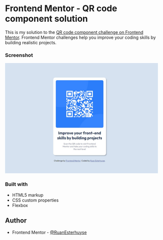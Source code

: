 # Frontend Mentor - QR code component solution

This is my solution to the [QR code component challenge on Frontend Mentor](https://www.frontendmentor.io/challenges/qr-code-component-iux_sIO_H). Frontend Mentor challenges help you improve your coding skills by building realistic projects.

### Screenshot

![](images/QR.jpg)

### Built with

- HTML5 markup
- CSS custom properties
- Flexbox

## Author

- Frontend Mentor - [@RuanEsterhuyse](https://www.frontendmentor.io/profile/RuanEsterhuyse)
